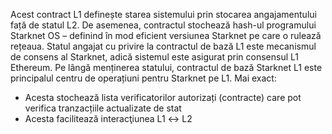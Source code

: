 Acest contract L1 definește starea sistemului prin stocarea angajamentului față de statul L2. De asemenea, contractul stochează hash-ul programului Starknet OS – definind în mod eficient versiunea Starknet pe care o rulează rețeaua. Statul angajat cu privire la contractul de bază L1 este mecanismul de consens al Starknet, adică sistemul este asigurat prin consensul L1 Ethereum. Pe lângă menținerea statului, contractul de bază Starknet L1 este principalul centru de operațiuni pentru Starknet pe L1. Mai exact:

* Acesta stochează lista verificatorilor autorizați (contracte) care pot verifica tranzacțiile actualizate de stat
* Acesta facilitează interacţiunea L1 ↔️ L2